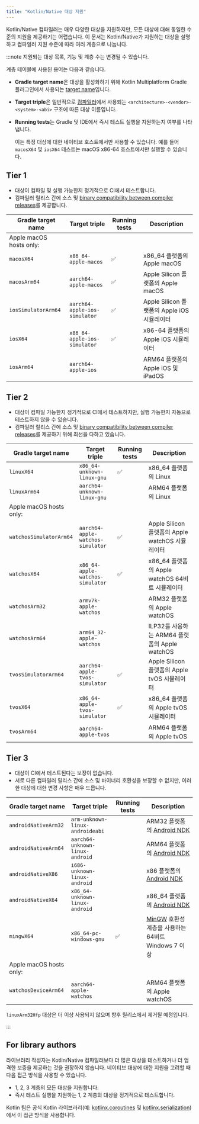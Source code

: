 ```yaml
---
title: "Kotlin/Native 대상 지원"
---
```

Kotlin/Native 컴파일러는 매우 다양한 대상을 지원하지만, 모든 대상에 대해 동일한 수준의 지원을 제공하기는 어렵습니다. 이 문서는 Kotlin/Native가 지원하는 대상을 설명하고 컴파일러 지원 수준에 따라 여러 계층으로 나눕니다.

:::note
지원되는 대상 목록, 기능 및 계층 수는 변경될 수 있습니다.

계층 테이블에 사용된 용어는 다음과 같습니다.

* **Gradle target name**은 대상을 활성화하기 위해 Kotlin Multiplatform Gradle 플러그인에서 사용되는 [target name](multiplatform-dsl-reference#targets)입니다.
* **Target triple**은 일반적으로 [컴파일러](https://clang.llvm.org/docs/CrossCompilation.html#target-triple)에서 사용되는 `<architecture>-<vendor>-<system>-<abi>` 구조에 따른 대상 이름입니다.
* **Running tests**는 Gradle 및 IDE에서 즉시 테스트 실행을 지원하는지 여부를 나타냅니다.

    이는 특정 대상에 대한 네이티브 호스트에서만 사용할 수 있습니다. 예를 들어 `macosX64` 및 `iosX64` 테스트는 macOS x86-64 호스트에서만 실행할 수 있습니다.

## Tier 1

* 대상이 컴파일 및 실행 가능한지 정기적으로 CI에서 테스트합니다.
* 컴파일러 릴리스 간에 소스 및 [binary compatibility between compiler releases](https://youtrack.jetbrains.com/issue/KT-42293)를 제공합니다.

| Gradle target name      | Target triple                 | Running tests | Description                                    |
|-------------------------|-------------------------------|---------------|------------------------------------------------|
| Apple macOS hosts only: |                               |               |                                                |
| `macosX64`              | `x86_64-apple-macos`          | ✅             | x86_64 플랫폼의 Apple macOS                |
| `macosArm64`            | `aarch64-apple-macos`         | ✅             | Apple Silicon 플랫폼의 Apple macOS         |
| `iosSimulatorArm64`     | `aarch64-apple-ios-simulator` | ✅             | Apple Silicon 플랫폼의 Apple iOS 시뮬레이터 |
| `iosX64`                | `x86_64-apple-ios-simulator`  | ✅             | x86-64 플랫폼의 Apple iOS 시뮬레이터        |
| `iosArm64`              | `aarch64-apple-ios`           |               | ARM64 플랫폼의 Apple iOS 및 iPadOS        |

## Tier 2

* 대상이 컴파일 가능한지 정기적으로 CI에서 테스트하지만, 실행 가능한지 자동으로 테스트하지 않을 수 있습니다.
* 컴파일러 릴리스 간에 소스 및 [binary compatibility between compiler releases](https://youtrack.jetbrains.com/issue/KT-42293)를 제공하기 위해 최선을 다하고 있습니다.

| Gradle target name      | Target triple                     | Running tests | Description                                        |
|-------------------------|-----------------------------------|---------------|----------------------------------------------------|
| `linuxX64`              | `x86_64-unknown-linux-gnu`        | ✅             | x86_64 플랫폼의 Linux                          |
| `linuxArm64`            | `aarch64-unknown-linux-gnu`       |               | ARM64 플랫폼의 Linux                           |
| Apple macOS hosts only: |                                   |               |                                                    |
| `watchosSimulatorArm64` | `aarch64-apple-watchos-simulator` | ✅             | Apple Silicon 플랫폼의 Apple watchOS 시뮬레이터 |
| `watchosX64`            | `x86_64-apple-watchos-simulator`  | ✅             | x86_64 플랫폼의 Apple watchOS 64비트 시뮬레이터 |
| `watchosArm32`          | `armv7k-apple-watchos`            |               | ARM32 플랫폼의 Apple watchOS                   |
| `watchosArm64`          | `arm64_32-apple-watchos`          |               | ILP32를 사용하는 ARM64 플랫폼의 Apple watchOS        |
| `tvosSimulatorArm64`    | `aarch64-apple-tvos-simulator`    | ✅             | Apple Silicon 플랫폼의 Apple tvOS 시뮬레이터    |
| `tvosX64`               | `x86_64-apple-tvos-simulator`     | ✅             | x86_64 플랫폼의 Apple tvOS 시뮬레이터           |
| `tvosArm64`             | `aarch64-apple-tvos`              |               | ARM64 플랫폼의 Apple tvOS                      |

## Tier 3

* 대상이 CI에서 테스트된다는 보장이 없습니다.
* 서로 다른 컴파일러 릴리스 간에 소스 및 바이너리 호환성을 보장할 수 없지만, 이러한 대상에 대한 변경 사항은 매우 드뭅니다.

| Gradle target name      | Target triple                   | Running tests | Description                                                                             |
|-------------------------|---------------------------------|---------------|-----------------------------------------------------------------------------------------|
| `androidNativeArm32`    | `arm-unknown-linux-androideabi` |               | ARM32 플랫폼의 [Android NDK](https://developer.android.com/ndk)                     |
| `androidNativeArm64`    | `aarch64-unknown-linux-android` |               | ARM64 플랫폼의 [Android NDK](https://developer.android.com/ndk)                     |
| `androidNativeX86`      | `i686-unknown-linux-android`    |               | x86 플랫폼의 [Android NDK](https://developer.android.com/ndk)                       |
| `androidNativeX64`      | `x86_64-unknown-linux-android`  |               | x86_64 플랫폼의 [Android NDK](https://developer.android.com/ndk)                    |
| `mingwX64`              | `x86_64-pc-windows-gnu`         | ✅             | [MinGW](https://www.mingw-w64.org) 호환성 계층을 사용하는 64비트 Windows 7 이상 |
| Apple macOS hosts only: |                                 |               |                                                                                         |
| `watchosDeviceArm64`    | `aarch64-apple-watchos`         |               | ARM64 플랫폼의 Apple watchOS                                                        |

`linuxArm32Hfp` 대상은 더 이상 사용되지 않으며 향후 릴리스에서 제거될 예정입니다.

:::

## For library authors

라이브러리 작성자는 Kotlin/Native 컴파일러보다 더 많은 대상을 테스트하거나 더 엄격한 보증을 제공하는 것을 권장하지 않습니다. 네이티브 대상에 대한 지원을 고려할 때 다음 접근 방식을 사용할 수 있습니다.

* 1, 2, 3 계층의 모든 대상을 지원합니다.
* 즉시 테스트 실행을 지원하는 1, 2 계층의 대상을 정기적으로 테스트합니다.

Kotlin 팀은 공식 Kotlin 라이브러리(예: [kotlinx.coroutines](coroutines-guide) 및 [kotlinx.serialization](serialization))에서 이 접근 방식을 사용합니다.